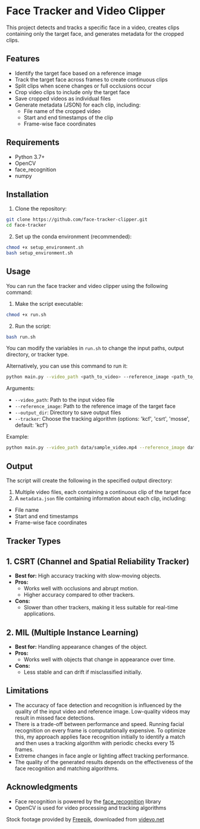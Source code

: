 # Face Tracker and Video Clipper

This project detects and tracks a specific face in a video, creates clips containing only the target face, and generates metadata for the cropped clips.

## Features

- Identify the target face based on a reference image
- Track the target face across frames to create continuous clips
- Split clips when scene changes or full occlusions occur
- Crop video clips to include only the target face
- Save cropped videos as individual files
- Generate metadata (JSON) for each clip, including:
  - File name of the cropped video
  - Start and end timestamps of the clip
  - Frame-wise face coordinates

## Requirements

- Python 3.7+
- OpenCV
- face_recognition
- numpy

## Installation

1. Clone the repository:

```bash
git clone https://github.com/face-tracker-clipper.git
cd face-tracker
```

2. Set up the conda environment (recommended):
```bash  
chmod +x setup_environment.sh
bash setup_environment.sh 
```
## Usage

You can run the face tracker and video clipper using the following command:

1. Make the script executable:
```bash
chmod +x run.sh
```

2. Run the script:
```bash 
bash run.sh
```

You can modify the variables in `run.sh` to change the input paths, output directory, or tracker type.

Alternatively, you can use this command to run it:

```bash 
python main.py --video_path <path_to_video> --reference_image <path_to_reference_image> --output_dir <output_directory> --tracker <tracker_type>
```

Arguments:
- `--video_path`: Path to the input video file
- `--reference_image`: Path to the reference image of the target face
- `--output_dir`: Directory to save output files
- `--tracker`: Choose the tracking algorithm (options: 'kcf', 'csrt', 'mosse', default: 'kcf')

Example:
```bash 
python main.py --video_path data/sample_video.mp4 --reference_image data/reference_face.jpg --output_dir output --tracker CSRT
```
## Output

The script will create the following in the specified output directory:

1. Multiple video files, each containing a continuous clip of the target face
2. A `metadata.json` file containing information about each clip, including:
- File name
- Start and end timestamps
- Frame-wise face coordinates

## Tracker Types

## 1. CSRT (Channel and Spatial Reliability Tracker)
- **Best for:** High accuracy tracking with slow-moving objects.
- **Pros:**
  - Works well with occlusions and abrupt motion.
  - Higher accuracy compared to other trackers.
- **Cons:**
  - Slower than other trackers, making it less suitable for real-time applications.

## 2. MIL (Multiple Instance Learning)
- **Best for:** Handling appearance changes of the object.
- **Pros:**
  - Works well with objects that change in appearance over time.
- **Cons:**
  - Less stable and can drift if misclassified initially.

## Limitations

- The accuracy of face detection and recognition is influenced by the quality of the input video and reference image. Low-quality videos may result in missed face detections.
- There is a trade-off between performance and speed. Running facial recognition on every frame is computationally expensive. To optimize this, my approach applies face recognition initially to identify a match and then uses a tracking algorithm with periodic checks every 15 frames.
- Extreme changes in face angle or lighting affect tracking performance.
- The quality of the generated results depends on the effectiveness of the face recognition and matching algorithms.

## Acknowledgments

- Face recognition is powered by the [face_recognition](https://github.com/ageitgey/face_recognition) library
- OpenCV is used for video processing and tracking algorithms

Stock footage provided by [Freepik](https://www.videvo.net/author/freepik/), downloaded from [videvo.net](https://www.videvo.net/)